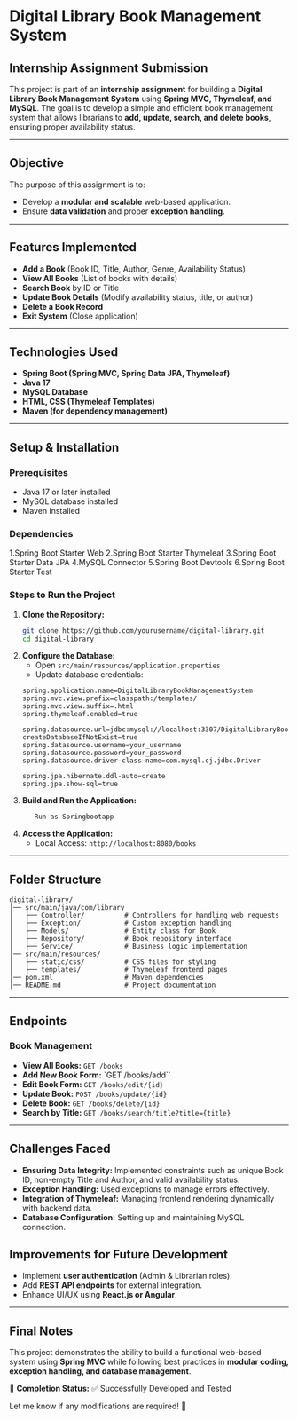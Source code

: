 # Digital Library Book Management System

## Internship Assignment Submission

This project is part of an **internship assignment** for building a **Digital Library Book Management System** using **Spring MVC, Thymeleaf, and MySQL**. The goal is to develop a simple and efficient book management system that allows librarians to **add, update, search, and delete books**, ensuring proper availability status.

---

## Objective

The purpose of this assignment is to:

- Develop a **modular and scalable** web-based application.
- Ensure **data validation** and proper **exception handling**.

---

## Features Implemented

- **Add a Book** (Book ID, Title, Author, Genre, Availability Status)
- **View All Books** (List of books with details)
- **Search Book** by ID or Title
- **Update Book Details** (Modify availability status, title, or author)
- **Delete a Book Record**
- **Exit System** (Close application)

---

## Technologies Used

- **Spring Boot (Spring MVC, Spring Data JPA, Thymeleaf)**
- **Java 17**
- **MySQL Database**
- **HTML, CSS (Thymeleaf Templates)**
- **Maven (for dependency management)**

---

## Setup & Installation

### Prerequisites

- Java 17 or later installed
- MySQL database installed
- Maven installed

### Dependencies
1.Spring Boot Starter Web
2.Spring Boot Starter Thymeleaf
3.Spring Boot Starter Data JPA
4.MySQL Connector
5.Spring Boot Devtools
6.Spring Boot Starter Test
### Steps to Run the Project

1. **Clone the Repository:**
   ```sh
   git clone https://github.com/yourusername/digital-library.git
   cd digital-library
   ```
2. **Configure the Database:**
   - Open `src/main/resources/application.properties`
   - Update database credentials:
   ```properties
   spring.application.name=DigitalLibraryBookManagementSystem 
   spring.mvc.view.prefix=classpath:/templates/
   spring.mvc.view.suffix=.html
   spring.thymeleaf.enabled=true

   spring.datasource.url=jdbc:mysql://localhost:3307/DigitalLibraryBookManagementSystemApplication?createDatabaseIfNotExist=true
   spring.datasource.username=your_username
   spring.datasource.password=your_password
   spring.datasource.driver-class-name=com.mysql.cj.jdbc.Driver

   spring.jpa.hibernate.ddl-auto=create
   spring.jpa.show-sql=true
   ```
3. **Build and Run the Application:**
   ```sh
      Run as Springbootapp
   ```
4. **Access the Application:**
   - Local Access: `http://localhost:8080/books`

---

## Folder Structure

```
digital-library/
│── src/main/java/com/library
│   ├── Controller/          # Controllers for handling web requests
│   ├── Exception/           # Custom exception handling
│   ├── Models/              # Entity class for Book
│   ├── Repository/          # Book repository interface
│   ├── Service/             # Business logic implementation
│── src/main/resources/
│   ├── static/css/          # CSS files for styling
│   ├── templates/           # Thymeleaf frontend pages
│── pom.xml                  # Maven dependencies
│── README.md                # Project documentation
```

---

## Endpoints

### Book Management

- **View All Books:** `GET /books`
- **Add New Book Form:** `GET /books/add``
- **Edit Book Form:** `GET /books/edit/{id}`
- **Update Book:** `POST /books/update/{id}`
- **Delete Book:** `GET /books/delete/{id}`
- **Search by Title:** `GET /books/search/title?title={title}`

---

## Challenges Faced

- **Ensuring Data Integrity:** Implemented constraints such as unique Book ID, non-empty Title and Author, and valid availability status.
- **Exception Handling:** Used exceptions to manage errors effectively.
- **Integration of Thymeleaf:** Managing frontend rendering dynamically with backend data.
- **Database Configuration:** Setting up and maintaining MySQL connection.

## Improvements for Future Development

- Implement **user authentication** (Admin & Librarian roles).
- Add **REST API endpoints** for external integration.
- Enhance UI/UX using **React.js or Angular**.

---

## Final Notes

This project demonstrates the ability to build a functional web-based system using **Spring MVC** while following best practices in **modular coding, exception handling, and database management**.

📌 **Completion Status:** ✅ Successfully Developed and Tested

Let me know if any modifications are required! 🎯

